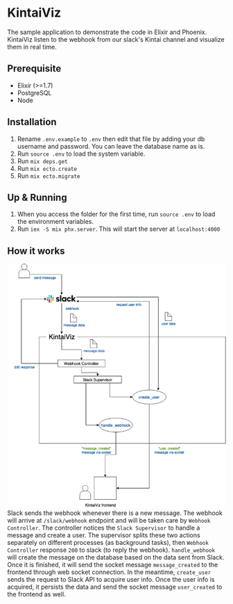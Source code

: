# KintaiViz

The sample application to demonstrate the code in Elixir and Phoenix.
KintaiViz listen to the webhook from our slack's Kintai channel and visualize
them in real time.

## Prerequisite
- Elixir (>=1.7)
- PostgreSQL
- Node

## Installation
1. Rename `.env.example` to `.env` then edit that file by adding your db username
and password. You can leave the database name as is.
2. Run `source .env` to load the system variable.
3. Run `mix deps.get`
4. Run `mix ecto.create`
5. Run `mix ecto.migrate`

## Up & Running
1. When you access the folder for the first time, run `source .env` to load the
environment variables.
2. Run `iex -S mix phx.server`. This will start the server at `localhost:4000`

## How it works
![How it work](kintaiviz.png "kintaiviz")
Slack sends the webhook whenever there is a new message. The webhook will arrive at `/slack/webhook` endpoint and will be taken care
by `Webhook Controller`. The controller notices the `Slack Supervisor` to handle a message and create a user. The supervisor splits
these two actions separately on different processes (as background tasks), then `Webhook Controller` response `200` to slack (to reply
the webhook). `handle_webhook` will create the message on the database based on the data sent from Slack. Once it is finished, it will
send the socket message `message_created` to the frontend through web socket connection. In the meantime, `create_user` sends the request
to Slack API to acquire user info. Once the user info is acquired, it persists the data and send the socket message `user_created` to
the frontend as well.
